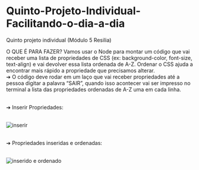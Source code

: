 # Quinto-Projeto-Individual-Facilitando-o-dia-a-dia
Quinto projeto individual (Módulo 5 Resilia)


O QUE É PARA FAZER?
Vamos usar o Node para montar um código que vai receber uma lista de
propriedades de CSS (ex: background-color, font-size, text-align) e vai devolver
essa lista ordenada de A-Z. Ordenar o CSS ajuda a encontrar mais rápido a
propriedade que precisamos alterar.
<br>➔ O código deve rodar em um laço que vai receber propriedades até a
pessoa digitar a palavra “SAIR”, quando isso acontecer vai ser impresso
no terminal a lista das propriedades ordenadas de A-Z uma em cada linha.

<br>➔ Inserir Propriedades:<br><br>

<img>![inserir](https://user-images.githubusercontent.com/114404910/217565187-226c48a7-1bca-40a3-a8ad-c8955b949329.JPG)</img>

<br>➔ Propriedades inseridas e ordenadas:<br><br>

<img>![inserido e ordenado](https://user-images.githubusercontent.com/114404910/217565914-3cae3e5b-3de7-4a94-94e0-dd912807e8df.JPG)</img>

